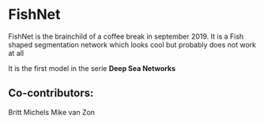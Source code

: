 FishNet
===

FishNet is the brainchild of a coffee break in september 2019. It is a Fish shaped segmentation network which looks cool but probably does not work at all

It is the first model in the serie **Deep Sea Networks**

Co-contributors:
---
Britt Michels
Mike van Zon
